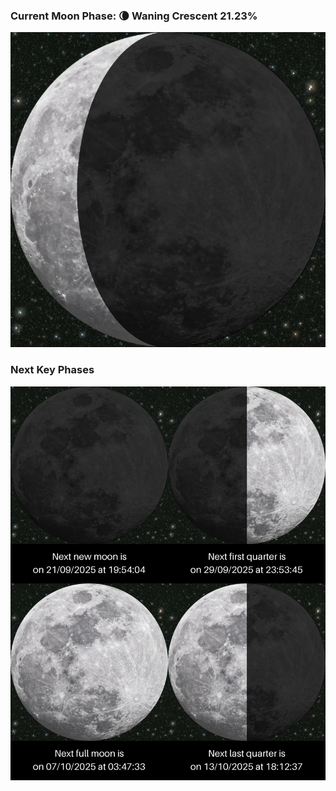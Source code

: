 ### Current Moon Phase: 🌘 Waning Crescent 21.23%
![Moon Phase](moonphase.png)
### Next Key Phases
![Gallery](gallery.png)